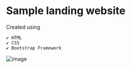# Sample landing website
Created using 

```
✔ HTML
✔ CSS
✔ Bootstrap Framework
```
![image](https://github.com/Scratch-io/landing-website/assets/114133634/ad792dec-a59a-45dc-84e5-c683500e68a5)

